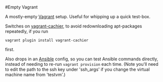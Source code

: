 #Empty Vagrant

A mostly-empty [Vagrant](https://docs.vagrantup.com) setup. 
Useful for whipping up a quick test-box.

Switches on [vagrant-cachier](http://fgrehm.viewdocs.io/vagrant-cachier), 
to avoid redownloading apt-packages repeatedly, if you run

    vagrant plugin install vagrant-cachier
    
first. 

Also drops in an [Ansible](http://docs.ansible.com/) config, so you 
can test Ansible commands directly, instead of needing to re-run 
``vagrant provision`` each time. (Note you'll need to edit the path to the 
ssh key under 'ssh_args' if you change the virtual machine name from 'testvm'.)
